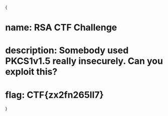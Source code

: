 {

# name: RSA CTF Challenge
# description: Somebody used PKCS1v1.5 really insecurely. Can you exploit this?




# flag: CTF{zx2fn265ll7}






















}
